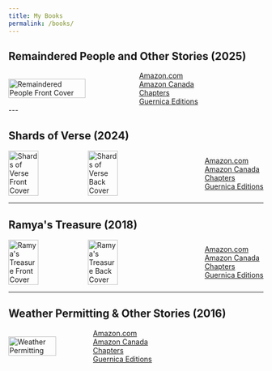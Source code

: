```yaml
---
title: My Books
permalink: /books/
---
```



## Remaindered People and Other Stories (2025)
<div style="display: flex; gap: 20px; align-items: center;">
  <div style="display: flex; gap: 10px;">
    <img src="/pratap-reddy/assets/images/remaindered-people.jpg" alt="Remaindered People Front Cover" style="width: 80%;">
  </div>
  <div>
    <ul style="list-style: none; padding: 0; margin: 0; white-space: nowrap;">
      <li><a href="https://a.co/d/34caoEF" target="_blank">Amazon.com</a></li>
      <li><a href="https://a.co/d/37KU2fG" target="_blank">Amazon Canada</a></li>
      <li><a href="#" target="_blank">Chapters</a></li>
      <li><a href="#" target="_blank">Guernica Editions</a></li>
    </ul>
  </div>
</div>
---

## Shards of Verse (2024) 
<div style="display: flex; gap: 20px; align-items: center;">
  <div style="display: flex; gap: 10px;">
    <img src="/pratap-reddy/assets/images/shards-front.png" alt="Shards of Verse Front Cover" style="width: 40%;">
    <img src="/pratap-reddy/assets/images/shards-back.png" alt="Shards of Verse Back Cover" style="width: 40%;">
  </div>
  <div>
    <ul style="list-style: none; padding: 0; margin: 0; white-space: nowrap;">
      <li><a href="https://a.co/d/1gXeKcF" target="_blank">Amazon.com</a></li>
      <li><a href="https://a.co/d/37KU2fG" target="_blank">Amazon Canada</a></li>
      <li><a href="#" target="_blank">Chapters</a></li>
      <li><a href="#" target="_blank">Guernica Editions</a></li>
    </ul>
  </div>
</div>

---

## Ramya's Treasure (2018)
<div style="display: flex; gap: 20px; align-items: center;">
  <div style="display: flex; gap: 10px;">
    <img src="/pratap-reddy/assets/images/ramya-front.jpg" alt="Ramya's Treasure Front Cover" style="width: 40%;">
    <img src="/pratap-reddy/assets/images/ramya-back.jpg" alt="Ramya's Treasure Back Cover" style="width: 40%;">
  </div>
  <div>
    <ul style="list-style: none; padding: 0; margin: 0; white-space: nowrap;">
      <li><a href="https://a.co/d/gMKhE8D" target="_blank">Amazon.com</a></li>
      <li><a href="#" target="_blank">Amazon Canada</a></li>
      <li><a href="#" target="_blank">Chapters</a></li>
      <li><a href="#" target="_blank">Guernica Editions</a></li>
    </ul>
  </div>
</div>


---

## Weather Permitting & Other Stories (2016)
<div style="display: flex; gap: 20px; align-items: center;">
  <div style="display: flex; gap: 10px;">
    <img src="/pratap-reddy/assets/images/weather-permitting.jpg" alt="Weather Permitting" style="width: 80%;">
  </div>
  <div>
    <ul style="list-style: none; padding: 0; margin: 0; white-space: nowrap;">
      <li><a href="https://a.co/d/g2OVS0m" target="_blank">Amazon.com</a></li>
      <li><a href="#" target="_blank">Amazon Canada</a></li>
      <li><a href="#" target="_blank">Chapters</a></li>
      <li><a href="#" target="_blank">Guernica Editions</a></li>
    </ul>
  </div>
</div>